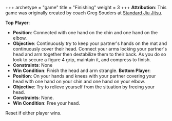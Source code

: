 +++
archetype = "game"
title = "Finishing"
weight = 3
+++
**Attribution**: This game was originally created by coach Greg Souders at [Standard Jiu Jitsu](https://standardjiujitsu.com).

**Top Player**:
  * **Position**: Connected with one hand on the chin and one hand on the elbow.
  * **Objective**: Continuously try to keep your partner's hands on the mat and continuously cover their head. Connect your arms locking your partner's head and arm together then destabilize them to their back. As you do so look to secure a figure 4 grip, maintain it, and compress to finish.
  * **Constraints**: None
  * **Win Condition**: Finish the head and arm strangle.
**Bottom Player**:
  * **Position**: On your hands and knees with your partner covering your head with one hand on your chin and one hand on your elbow.
  * **Objective**: Try to relieve yourself from the situation by freeing your head.
  * **Constraints**: None.
  * **Win Condition**: Free your head.

  Reset if either player wins.
